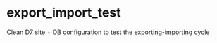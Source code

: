 export_import_test
==================

Clean D7 site + DB configuration to test the exporting-importing cycle
